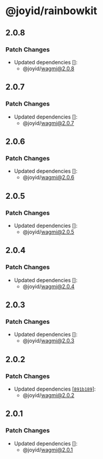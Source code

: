 # @joyid/rainbowkit

## 2.0.8

### Patch Changes

- Updated dependencies []:
  - @joyid/wagmi@2.0.8

## 2.0.7

### Patch Changes

- Updated dependencies []:
  - @joyid/wagmi@2.0.7

## 2.0.6

### Patch Changes

- Updated dependencies []:
  - @joyid/wagmi@2.0.6

## 2.0.5

### Patch Changes

- Updated dependencies []:
  - @joyid/wagmi@2.0.5

## 2.0.4

### Patch Changes

- Updated dependencies []:
  - @joyid/wagmi@2.0.4

## 2.0.3

### Patch Changes

- Updated dependencies []:
  - @joyid/wagmi@2.0.3

## 2.0.2

### Patch Changes

- Updated dependencies [[`891b189`](https://github.com/nervina-labs/joyid-sdk-js/commit/891b189bcb168513aab9f118dfd9fee6d4ac3a06)]:
  - @joyid/wagmi@2.0.2

## 2.0.1

### Patch Changes

- Updated dependencies []:
  - @joyid/wagmi@2.0.1
